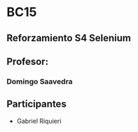 # BC15

## Reforzamiento S4 Selenium
## Profesor: 
### Domingo Saavedra

## Participantes

- Gabriel Riquieri